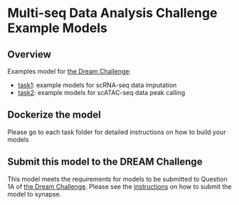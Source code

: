 # Multi-seq Data Analysis Challenge Example Models
## Overview

Examples model for [the Dream Challenge]:
  - [task1](./task1/): example models for scRNA-seq data imputation
  - [task2](./task2/): example models for scATAC-seq data peak calling

## Dockerize the model

Please go to each task folder for detailed instructions on how to build your models
## Submit this model to the DREAM Challenge

This model meets the requirements for models to be submitted to Question 1A of [the Dream Challenge]. Please see the [instructions] on how to submit the model to synapse.

[the Dream Challenge]: https://www.synapse.org/#!Synapse:syn26720920/wiki/615338
[instructions]: https://www.synapse.org/#!Synapse:syn26720920/wiki/615352
